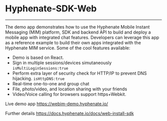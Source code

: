 # Hyphenate-SDK-Web
--------
The demo app demonstrates how to use the Hyphenate Mobile Instant Messaging (MIM) platform, SDK and backend API to build and deploy a mobile app with integrated chat features. Developers can leverage this app as a reference example to build their own apps integrated with the Hyphenate MIM service. Some of the cool features available:

- Demo is based on React.
- Sign in multiple sessions/devices simutaneously ```isMultiLoginSessions:true```
- Perform extra layer of security check for HTTP/IP to prevent DNS hijacking. ```isHttpDNS:true```
- Real-time one-to-one and group chat
- File, photo/video, and location sharing with your friends
- Video/Voice calling for browsers support https+Webkit.

Live demo app
https://webim-demo.hyphenate.io/

Further details
https://docs.hyphenate.io/docs/web-install-sdk